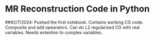 # MR Reconstruction Code in Python

###2/7/2024:  Pushed the first notebook. Contains working CG code. Composite and add opearators. Can do L2 regularized CG with real variables. Needs extention to complex variables.
